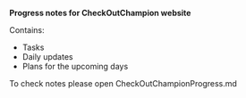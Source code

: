 **Progress notes for CheckOutChampion website**

Contains:
  - Tasks
  - Daily updates
  - Plans for the upcoming days

To check notes please open CheckOutChampionProgress.md
